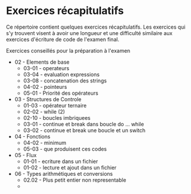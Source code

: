 # Exercices récapitulatifs

Ce répertoire contient quelques exercices récapitulatifs. Les 
exercices qui s'y trouvent visent à avoir une longueur et 
une difficulté  similaire aux exercices d'écriture de code de 
l'examen final.

Exercices conseillés pour la préparation à l'examen
- 02 - Elements de base
    - 03-01 - operateurs
    - 03-04 - evaluation expressions
    - 03-08 - concatenation des strings
    - 04-02 - pointeurs
    - 05-01 - Priorité des opérateurs
- 03 - Structures de Controle
    - 01-03 - opérateur ternaire
    - 02-02 - while (2)
    - 02-10 - boucles imbriquees
    - 03-01 - continue et break dans boucle do ... while
    - 03-02 - continue et break une boucle et un switch
- 04 - Fonctions
    - 04-02 - minimum
    - 05-03 - que produisent ces codes
- 05 - Flux
    - 01-01 - ecriture dans un fichier
    - 01-02 - lecture et ajout dans un fichier
- 06 - Types arithmétiques et conversions
    - 02.02 - Plus petit entier non representable
    - 